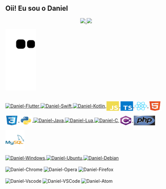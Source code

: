 ## Oii! Eu sou o Daniel 
<div align="center">
  <a href="https://github.com/MunizzDaniel">
  <img height="180em" src="https://github-readme-stats.vercel.app/api?username=MunizzDaniel&show_icons=true&theme=kacho_ga&include_all_commits=true&count_private=true"/>
  <img height="180em" src="https://github-readme-stats.vercel.app/api/top-langs/?username=rafaballerini&layout=compact&langs_count=7&theme=kacho_ga"/>
</div>
<div> 
 
  ![Snake animation](https://github.com/rafaballerini/rafaballerini/blob/output/github-contribution-grid-snake.svg)
 
</div>
  
  <div style="display: inline_block"><br>
  <img align="center" alt="Daniel-Flutter" height="30" width="40" src="https://cdn.jsdelivr.net/gh/devicons/devicon/icons/flutter/flutter-original.svg"> 
  <img align="center" alt="Daniel-Swift" height="30" width="40" src="https://cdn.jsdelivr.net/gh/devicons/devicon/icons/swift/swift-original.svg">
  <img align="center" alt="Daniel-Kotlin" height="30" width="40" src="https://cdn.jsdelivr.net/gh/devicons/devicon/icons/kotlin/kotlin-original.svg">
  <img align="center" alt="Daniel-Js" height="30" width="40" src="https://raw.githubusercontent.com/devicons/devicon/master/icons/javascript/javascript-plain.svg">
  <img align="center" alt="Daniel-Ts" height="30" width="40" src="https://raw.githubusercontent.com/devicons/devicon/master/icons/typescript/typescript-plain.svg">
  <img align="center" alt="Daniel-React" height="30" width="40" src="https://raw.githubusercontent.com/devicons/devicon/master/icons/react/react-original.svg">
  <img align="center" alt="Daniel-HTML" height="30" width="40" src="https://raw.githubusercontent.com/devicons/devicon/master/icons/html5/html5-original.svg">
  <img align="center" alt="Daniel-CSS" height="30" width="40" src="https://raw.githubusercontent.com/devicons/devicon/master/icons/css3/css3-original.svg">
  <img align="center" alt="Daniel-Python" height="30" width="40" src="https://raw.githubusercontent.com/devicons/devicon/master/icons/python/python-original.svg">
  <img align="center" alt="Daniel-Java" height="50" width="40" src="https://cdn.jsdelivr.net/gh/devicons/devicon/icons/java/java-original.svg">
  <img align="center" alt="Daniel-Lua" height="30" width="40" src="https://cdn.jsdelivr.net/gh/devicons/devicon/icons/lua/lua-original.svg">
  <img align="center" alt="Daniel-C" height="30" width="40" src="https://cdn.jsdelivr.net/gh/devicons/devicon/icons/c/c-original.svg">
  <img align="center" alt="Daniel-Csharp" height="30" width="40" src="https://raw.githubusercontent.com/devicons/devicon/master/icons/csharp/csharp-original.svg">
  <img align="center" alt="Daniel-PHP" height="60" width="70" src="https://raw.githubusercontent.com/devicons/devicon/master/icons/php/php-original.svg">
  <img align="center" alt="Daniel-Mysql" height="60" widht="70" src="https://raw.githubusercontent.com/devicons/devicon/master/icons/mysql/mysql-original-wordmark.svg">
</div>
  
  <div style="display: inline_block"><br>
   <img align="center" alt="Daniel-Windows" height="30" width="40" src="https://cdn.jsdelivr.net/gh/devicons/devicon/icons/windows8/windows8-original.svg">
   <img align="center" alt="Daniel-Ubuntu" height="30" width="40" src="https://cdn.jsdelivr.net/gh/devicons/devicon/icons/ubuntu/ubuntu-plain.svg">
   <img align="center" alt="Daniel-Debian" height="30" width="40" src="https://cdn.jsdelivr.net/gh/devicons/devicon/icons/debian/debian-original.svg">
  </div>
  
  <div style="display: inline-block"><br>
   <img align="center" alt="Daniel-Chrome" height="30" width="40" src="https://cdn.jsdelivr.net/gh/devicons/devicon/icons/chrome/chrome-original.svg">
   <img align="center" alt="Daniel-Opera" height="30" width="40" src="https://cdn.jsdelivr.net/gh/devicons/devicon/icons/opera/opera-original.svg">
   <img align="center" alt="Daniel-Firefox" height="30" width="40" src="https://cdn.jsdelivr.net/gh/devicons/devicon/icons/firefox/firefox-original.svg" >
  </div>
  
  <div style="display: inline-block"><br>
   <img align="center" alt="Daniel-Vscode" height="30" width="40" src="https://cdn.jsdelivr.net/gh/devicons/devicon/icons/vscode/vscode-original.svg">
    <img align="center" alt="Daniel-VSCode" height="30" width="40" src="https://cdn.jsdelivr.net/gh/devicons/devicon/icons/visualstudio/visualstudio-plain.svg">
   <img align="center" alt="Daniel-Atom" height="30" width="40" src="https://cdn.jsdelivr.net/gh/devicons/devicon/icons/atom/atom-original.svg">
  </div>
